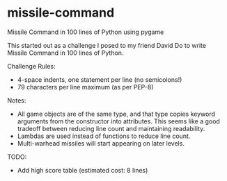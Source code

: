 missile-command
===============

Missile Command in 100 lines of Python using pygame

This started out as a challenge I posed to my friend David Do to write Missile
Command in 100 lines of Python. 

Challenge Rules:
* 4-space indents, one statement per line (no semicolons!)
* 79 characters per line maximum (as per PEP-8)

Notes:

* All game objects are of the same type, and that type copies keyword 
  arguments from the constructor into attributes. This seems like a good
  tradeoff between reducing line count and maintaining readability. 
* Lambdas are used instead of functions to reduce line count.
* Multi-warhead missiles will start appearing on later levels.

TODO:

* Add high score table (estimated cost: 8 lines)
